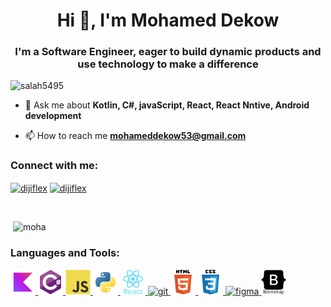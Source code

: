 <h1 align="center">Hi 👋, I'm Mohamed Dekow</h1>
<h3 align="center">I'm a Software Engineer, eager to build dynamic products and use technology to make a difference</h3>

<p align="left"> <img src="https://komarev.com/ghpvc/?username=mohameddekow&label=Profile%20views&color=0e75b6&style=flat" alt="salah5495" /> </p>





- 💬 Ask me about **Kotlin, C#, javaScript, React, React Nntive, Android development**

- 📫 How to reach me **mohameddekow53@gmail.com**

<h3 align="left">Connect with me:</h3> 
<p align="left">
<a href="https://twitter.com/mohamed_degow" target="blank"><img align="center" src="https://raw.githubusercontent.com/rahuldkjain/github-profile-readme-generator/master/src/images/icons/Social/twitter.svg" alt="dijiflex" height="30" width="40" /></a>
<a href="https://linkedin.com/in/mohamed-dekow-5baaa11a2/" target="blank"><img align="center" src="https://raw.githubusercontent.com/rahuldkjain/github-profile-readme-generator/master/src/images/icons/Social/linked-in-alt.svg" alt="dijiflex" height="30" width="40" /></a>
</p>

<br/>

<p align="start" justify-content="center" align="center" display="inline-block" white-space="nowrap" word-break="keep-all" >&nbsp;<img  src="https://github-readme-stats.vercel.app/api?username=mohameddekow&show_icons=true&locale=en" alt="moha" /> </p>


<!-- 
<p align="start" justify-content="center" align="center" display="inline-block" white-space="nowrap" word-break="keep-all" >&nbsp;<img  src="https://github-readme-stats.vercel.app/api?username=mohameddekow&show_icons=true&locale=en" alt="moha" /> <img src="https://github-readme-stats.vercel.app/api/top-langs?username=mohameddekow&show_icons=true&locale=en&layout=compact" alt="dek" /></p> -->
 

<h3 align="left">Languages and Tools:</h3>

<p align="left"> </a> <a href="https://kotlinlang.org/" target="_blank" rel="noreferrer"> <img src="https://raw.githubusercontent.com/devicons/devicon/master/icons/kotlin/kotlin-original.svg" alt="kotlin" width="40" height="40"/> <a href="https://learn.microsoft.com/en-us/dotnet/csharp/" target="_blank" rel="noreferrer"> <img src="https://raw.githubusercontent.com/devicons/devicon/master/icons/csharp/csharp-original.svg" alt="C#" width="40" height="40"/> <a href="https://developer.mozilla.org/en-US/docs/Web/JavaScript" target="_blank" rel="noreferrer"> <img src="https://raw.githubusercontent.com/devicons/devicon/master/icons/javascript/javascript-original.svg" alt="javascript" width="40" height="40"/> </a>  <a href="https://www.python.org" target="_blank" rel="noreferrer"> <img src="https://raw.githubusercontent.com/devicons/devicon/master/icons/python/python-original.svg" alt="python" width="40" height="40"/> </a> <a href="https://reactjs.org/" target="_blank" rel="noreferrer"> <img src="https://raw.githubusercontent.com/devicons/devicon/master/icons/react/react-original-wordmark.svg" alt="react" width="40" height="40"/> </a> <a href="https://git-scm.com/" target="_blank" rel="noreferrer"> <img src="https://www.vectorlogo.zone/logos/git-scm/git-scm-icon.svg" alt="git" width="40" height="40"/> </a> <a href="https://www.w3.org/html/" target="_blank" rel="noreferrer"> <img src="https://raw.githubusercontent.com/devicons/devicon/master/icons/html5/html5-original-wordmark.svg" alt="html5" width="40" height="40"/> </a> <a href="https://www.w3schools.com/css/" target="_blank" rel="noreferrer"> <img src="https://raw.githubusercontent.com/devicons/devicon/master/icons/css3/css3-original-wordmark.svg" alt="css3" width="40" height="40"/> </a> <a href="https://www.figma.com/" target="_blank" rel="noreferrer"> <img src="https://www.vectorlogo.zone/logos/figma/figma-icon.svg" alt="figma" width="40" height="40"/> <a href="https://getbootstrap.com" target="_blank" rel="noreferrer"> <img src="https://raw.githubusercontent.com/devicons/devicon/master/icons/bootstrap/bootstrap-plain-wordmark.svg" alt="bootstrap" width="40" height="40"/> </a> </p>


<!-- 
### Hi there 👋 Nice to meet you.


I'm **Mohamed Dekow** an _***Android Developer***_ and _***Machine Learning(ML)***_ enthusiast || based in Nairobi, Kenya.

# Find me on.
[<img src="https://user-images.githubusercontent.com/61431856/117953691-efe3b300-b31e-11eb-9968-b8b0dce1b9bc.jpg" height = "25px" width ="100px"/>](https://twitter.com/MohamedDegow)
[<img src="https://user-images.githubusercontent.com/61431856/117953182-8cf21c00-b31e-11eb-82b8-06b0fa7d62ec.png" height = "25px" width ="100px"/>](https://www.linkedin.com/in/mohamed-dekow-5baaa11a2)
 -->
